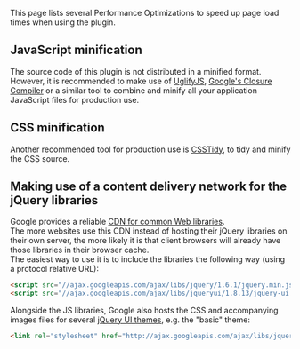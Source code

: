 This page lists several Performance Optimizations to speed up page load times when using the plugin.

## JavaScript minification
The source code of this plugin is not distributed in a minified format.  
However, it is recommended to make use of [UglifyJS](https://github.com/mishoo/UglifyJS), [Google's Closure Compiler](http://code.google.com/closure/compiler/) or a similar tool to combine and minify all your application JavaScript files for production use.

## CSS minification
Another recommended tool for production use is [CSSTidy](http://csstidy.sourceforge.net/), to tidy and minify the CSS source.

## Making use of a content delivery network for the jQuery libraries
Google provides a reliable [CDN for common Web libraries](http://code.google.com/apis/libraries/devguide.html).  
The more websites use this CDN instead of hosting their jQuery libraries on their own server, the more likely it is that client browsers will already have those libraries in their browser cache.  
The easiest way to use it is to include the libraries the following way (using a protocol relative URL):

```html
<script src="//ajax.googleapis.com/ajax/libs/jquery/1.6.1/jquery.min.js"></script>
<script src="//ajax.googleapis.com/ajax/libs/jqueryui/1.8.13/jquery-ui.min.js"></script>
```

Alongside the JS libraries, Google also hosts the CSS and accompanying images files for several [jQuery UI themes](http://jqueryui.com/themeroller/), e.g. the "basic" theme:

```html
<link rel="stylesheet" href="http://ajax.googleapis.com/ajax/libs/jqueryui/1.8.13/themes/base/jquery-ui.css">
```